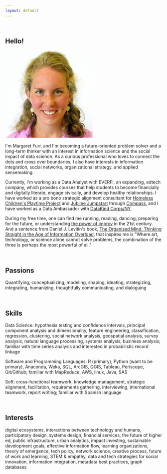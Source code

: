 ```yaml
---
layout: default
---
```


<br>

## Hello!

<img class="profile-picture" src="me.jpg">

I'm Margaret Furr, and I'm becoming a future-oriented problem solver and a long-term thinker with an interest in information science and the social impact of data science. As a curious professional who loves to connect the dots and cross over boundaries, I also have interests in information integration, social networks, organizational strategy, and applied sensemaking. 

Currently, I'm working as a Data Analyst with EVERFI, an expanding, edtech company, which provides courses that help students to become financially and digitally literate, engage civically, and develop healthy relationships. I have worked as a pro bono strategic alignment consultant for [Homeless Children's Playtime Project](https://www.playtimeproject.org) and [Jubilee Jumpstart](http://www.jubileejumpstart.org) through [Compass](http://compassprobono.org), and I have worked as a Data Ambassador with [DataKind Corps/NY](http://www.datakind.org). 

During my free time, one can find me running, reading, dancing, preparing for the future, or understanding [the power of improv](http://www.bing.com/videos/search?q=the+power+of+improv&view=detail&mid=D6F586BD43DCC62C7AAED6F586BD43DCC62C7AAE&FORM=VIRE) in the 21st century. And a sentence from Daniel J. Levitin's book, [The Organized Mind: Thinking Straight in the Age of Information Overload](https://www.amazon.com/Organized-Mind-Thinking-Straight-Information/dp/0147516315), that inspires me is "Where art, technology, or science alone cannot solve problems, the combination of the three is perhaps the most powerful of all." 

<br>

## Passions

Quantifying, conceptualizing, modeling, shaping, ideating, strategizing, integrating, humanizing, thoughtfully communicating, and dialoguing

<br>

## Skills

Data Science: hypothesis testing and confidence intervals, principal component analysis and dimensionality, feature engineering, classification, regression, clustering, social network analysis, geospatial analysis, survey analysis, natural language processing, systems analysis, business analysis; familiar with time series analysis and interested in probabilistic record linkage 

Software and Programming Languages: R (primary), Python (want to be primary), Anaconda, Weka, SQL, ArcGIS, QGIS, Tableau, Periscope, Git/Github; familiar with MapReduce, AWS, linux, Java, SAS

Soft: cross-functional teamwork, knowledge management, strategic alignment, facilitation, requirements gathering, interviewing, international teamwork, report writing; familiar with Spanish language

<br>

## Interests

digital ecosystems, interactions between technology and humans, participatory design, systems design, financial services, the future of higher ed, public infrastructure, urban analytics, impact investing, sustainable development goals, effective information flow, learning organizations, theory of emergence, tech policy, network science, creative process, future of work and learning, STEM & empathy, data and tech strategies for social innovation, information integration, metadata best practices, graph databases

<br>

